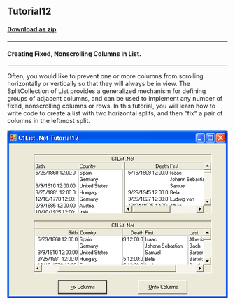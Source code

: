 ## Tutorial12
#### [Download as zip](https://grapecity.github.io/DownGit/#/home?url=https://github.com/GrapeCity/ComponentOne-WinForms-Samples/tree/master/NetFramework\List\VB\Tutorials\Tutorial12)
____
#### Creating Fixed, Nonscrolling Columns in List.
____
Often, you would like to prevent one or more columns from scrolling horizontally or vertically so that they will always be in view.
The SplitCollection of List provides a generalized mechanism for defining groups of adjacent columns, and can be used to implement any number of fixed, 
nonscrolling columns or rows. In this tutorial, you will learn how to write code to create a list with two horizontal splits, and then "fix" a pair of columns in the leftmost split.

![screenshot](screenshot.PNG)
